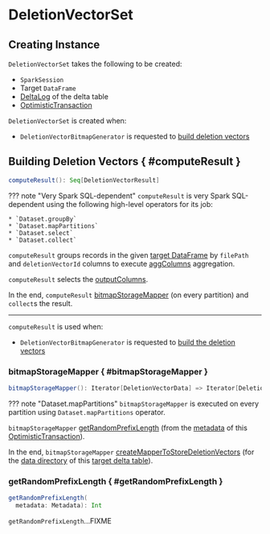 # DeletionVectorSet

## Creating Instance

`DeletionVectorSet` takes the following to be created:

* <span id="spark"> `SparkSession`
* <span id="target"> Target `DataFrame`
* <span id="targetDeltaLog"> [DeltaLog](../DeltaLog.md) of the delta table
* <span id="deltaTxn"> [OptimisticTransaction](../OptimisticTransaction.md)

`DeletionVectorSet` is created when:

* `DeletionVectorBitmapGenerator` is requested to [build deletion vectors](DeletionVectorBitmapGenerator.md#buildDeletionVectors)

## Building Deletion Vectors { #computeResult }

```scala
computeResult(): Seq[DeletionVectorResult]
```

??? note "Very Spark SQL-dependent"
    `computeResult` is very Spark SQL-dependent using the following high-level operators for its job:

    * `Dataset.groupBy`
    * `Dataset.mapPartitions`
    * `Dataset.select`
    * `Dataset.collect`

`computeResult` groups records in the given [target DataFrame](#target) by `filePath` and `deletionVectorId` columns to execute [aggColumns](#aggColumns) aggregation.

`computeResult` selects the [outputColumns](#outputColumns).

In the end, `computeResult` [bitmapStorageMapper](#bitmapStorageMapper) (on every partition) and `collect`s the result.

---

`computeResult` is used when:

* `DeletionVectorBitmapGenerator` is requested to [build the deletion vectors](DeletionVectorBitmapGenerator.md#buildDeletionVectors)

### bitmapStorageMapper { #bitmapStorageMapper }

```scala
bitmapStorageMapper(): Iterator[DeletionVectorData] => Iterator[DeletionVectorResult]
```

??? note "Dataset.mapPartitions"
    `bitmapStorageMapper` is executed on every partition using `Dataset.mapPartitions` operator.

`bitmapStorageMapper` [getRandomPrefixLength](#getRandomPrefixLength) (from the [metadata](../OptimisticTransactionImpl.md#metadata) of this [OptimisticTransaction](#deltaTxn)).

In the end, `bitmapStorageMapper` [createMapperToStoreDeletionVectors](DeletionVectorWriter.md#createMapperToStoreDeletionVectors) (for the [data directory](../DeltaLog.md#dataPath) of this [target delta table](#targetDeltaLog)).

### getRandomPrefixLength { #getRandomPrefixLength }

```scala
getRandomPrefixLength(
  metadata: Metadata): Int
```

`getRandomPrefixLength`...FIXME
